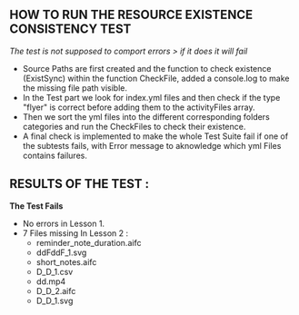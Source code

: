 ## HOW TO RUN THE RESOURCE EXISTENCE CONSISTENCY TEST

_The test is not supposed to comport errors > if it does it will fail_

- Source Paths are first created and the function to check existence (ExistSync) within the function CheckFile, added a console.log to make the missing file path visible.
- In the Test part we look for index.yml files and then check if the type "flyer" is correct before adding them to the activityFiles array.
- Then we sort the yml files into the different corresponding folders categories and run the CheckFiles to check their existence.
- A final check is implemented to make the whole Test Suite fail if one of the subtests fails, with Error message to aknowledge which yml Files contains failures.

## RESULTS OF THE TEST :

**The Test Fails**

- No errors in Lesson 1.
- 7 Files missing In Lesson 2 :
  - reminder_note_duration.aifc
  - ddFddF_1.svg
  - short_notes.aifc
  - D_D_1.csv
  - dd.mp4
  - D_D_2.aifc
  - D_D_1.svg
